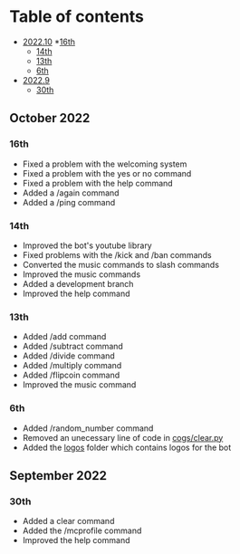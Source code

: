# Table of contents
* [2022.10](https://github.com/Ahmed3457/Extra-Bot/blob/stable/changelog.md#october-2022)
    *[16th](https://github.com/Ahmed3457/Extra-Bot/edit/stable/changelog.md#16th)
    * [14th](https://github.com/Ahmed3457/Extra-Bot/edit/stable/changelog.md#14th)
    * [13th](https://github.com/Ahmed3457/Extra-Bot/edit/stable/changelog.md#13th)
    * [6th](https://github.com/Ahmed3457/Extra-Bot/blob/stable/changelog.md#6th)
* [2022.9](https://github.com/Ahmed3457/Extra-Bot/blob/stable/changelog.md#september-2022)
    * [30th](https://github.com/Ahmed3457/Extra-Bot/blob/stable/changelog.md#30th)

## October 2022
### 16th
- Fixed a problem with the welcoming system
- Fixed a problem with the yes or no command
- Fixed a problem with the help command
- Added a /again command
- Added a /ping command
### 14th
- Improved the bot's youtube library
- Fixed problems with the /kick and /ban commands 
- Converted the music commands to slash commands
- Improved the music commands 
- Added a development branch
- Improved the help command
### 13th
- Added /add command
- Added /subtract command 
- Added /divide command
- Added /multiply command
- Added /flipcoin command
- Improved the music command
### 6th
- Added /random_number command
- Removed an unecessary line of code in [cogs/clear.py](cogs/clear.py)
- Added the [logos](logos) folder which contains logos for the bot
## September 2022
### 30th 
- Added a clear command 
- Added the /mcprofile command
- Improved the help command
